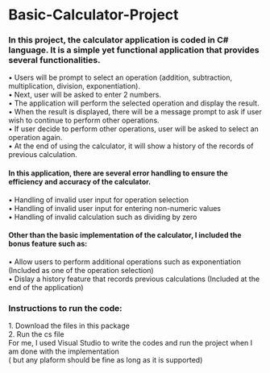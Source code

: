 # Basic-Calculator-Project

<h3> In this project, the calculator application is coded in C# language. It is a simple yet functional application that provides several functionalities.</h3>

<p>
• Users will be prompt to select an operation (addition, subtraction, multiplication, division, exponentiation).<br>
• Next, user will be asked to enter 2 numbers.<br>
• The application will perform the selected operation and display the result.<br>
• When the result is displayed, there will be a message prompt to ask if user wish to continue to perform other operations.<br>
• If user decide to perform other operations, user will be asked to select an operation again.<br>
• At the end of using the calculator, it will show a history of the records of previous calculation.<br>
</p>

<h4>In this application, there are several error handling to ensure the efficiency and accuracy of the calculator.</h4>

<p>
• Handling of invalid user input for operation selection<br>
• Handling of invalid user input for entering non-numeric values<br>
• Handling of invalid calculation such as dividing by zero<br>
</p>

<p>
<h4>Other than the basic implementation of the calculator, I included the bonus feature such as:</h4>
<p>
• Allow users to perform additional operations such as exponentiation (Included as one of the operation selection)<br>
• Dislay a history feature that records previous calculations (Included at the end of the application)
</p>

<h3>Instructions to run the code:</h3>

<p>1. Download the files in this package<br>
   2. Run the cs file<br>
   For me, I used Visual Studio to write the codes and run the project when I am done with the implementation<br>( but any plaform should be fine as long as it is supported)
</p>
